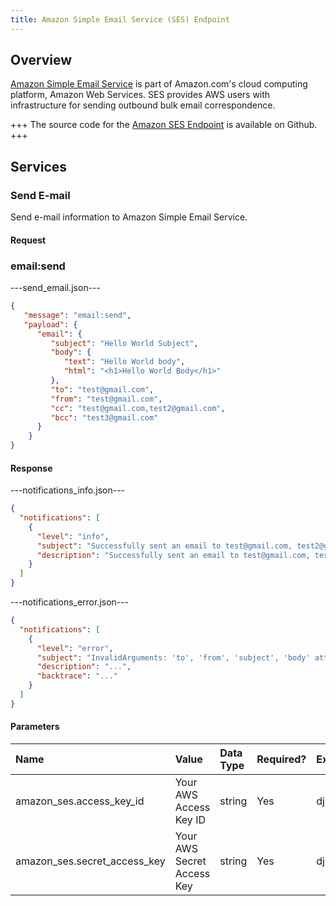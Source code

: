 ```yaml
---
title: Amazon Simple Email Service (SES) Endpoint
---
```


## Overview

[Amazon Simple Email Service](http://aws.amazon.com/ses/‎) is part of Amazon.com's cloud computing platform, Amazon Web Services. SES provides AWS users with infrastructure for sending outbound bulk email correspondence.

+++
The source code for the [Amazon SES Endpoint](https://github.com/spree/amazon_ses_endpoint/) is available on Github.
+++

## Services

### Send E-mail

Send e-mail information to Amazon Simple Email Service.

#### Request

### email:send

---send_email.json---
```json
{
   "message": "email:send",
   "payload": {
      "email": {
         "subject": "Hello World Subject",
         "body": {
            "text": "Hello World body",
            "html": "<h1>Hello World Body</h1>"
         },
         "to": "test@gmail.com",
         "from": "test@gmail.com",
         "cc": "test@gmail.com,test2@gmail.com",
         "bcc": "test3@gmail.com"
      }
    }
}
```

#### Response

---notifications_info.json---

```json
{
  "notifications": [
    {
      "level": "info",
      "subject": "Successfully sent an email to test@gmail.com, test2@gmail.com via the Amazon Simple Email Service",
      "description": "Successfully sent an email to test@gmail.com, test2@gmail.com via the Amazon Simple Email Service"
    }
  ]
}
```

---notifications_error.json---

```json
{
  "notifications": [
    {
      "level": "error",
      "subject": "InvalidArguments: 'to', 'from', 'subject', 'body' attributes are required",
      "description": "...",
      "backtrace": "..."
    }
  ]
}
```

#### Parameters

| Name | Value | Data Type | Required? |Example |
| :----| :-----| :------ |:------ | :------ |
| amazon_ses.access_key_id | Your AWS Access Key ID | string | Yes | dj20492dhjkdj20492dhjk |
| amazon_ses.secret_access_key | Your AWS Secret Access Key | string | Yes | dj20492dhjkdj20492dhjk |
